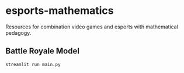 # esports-mathematics
Resources for combination video games and esports with mathematical pedagogy.

## Battle Royale Model

```
streamlit run main.py
```

